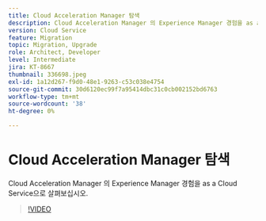```yaml
---
title: Cloud Acceleration Manager 탐색
description: Cloud Acceleration Manager 의 Experience Manager 경험을 as a Cloud Service으로 살펴보십시오.
version: Cloud Service
feature: Migration
topic: Migration, Upgrade
role: Architect, Developer
level: Intermediate
jira: KT-8667
thumbnail: 336698.jpeg
exl-id: 1a12d267-f9d0-48e1-9263-c53c038e4754
source-git-commit: 30d6120ec99f7a95414dbc31c0cb002152bd6763
workflow-type: tm+mt
source-wordcount: '38'
ht-degree: 0%

---
```


# Cloud Acceleration Manager 탐색

Cloud Acceleration Manager 의 Experience Manager 경험을 as a Cloud Service으로 살펴보십시오.

>[!VIDEO](https://video.tv.adobe.com/v/336698?quality=12&learn=on)
